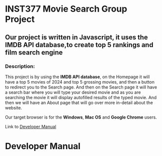 # INST377 Movie Search Group Project


##  Our project is written in Javascript, it uses  the IMDB API database,to create top 5 rankings and film search engine

### Description:
 This project is by using the **IMDB API database**, on the Homepage it will have a top 5 movies of 2024 and top 5 grossing movies, and then a button to redirect you to the Search page. And then on the Search page it will have a search bar where you will type your desired movie and as you are searching the movie it will display autofilled results of the typed movie. And then we will have an About page that will go over more in-detail about the website. 
 

 Our target browser is for the **Windows**, **Mac OS** and **Google Chrome** users.


Link to [Developer Manual](#developermanual)
















 # Developer Manual



